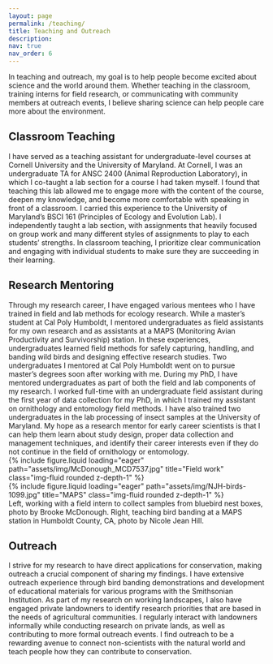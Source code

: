 ```yaml
---
layout: page
permalink: /teaching/
title: Teaching and Outreach
description: 
nav: true
nav_order: 6
---
```


In teaching and outreach, my goal is to help people become excited about science and the world around them. Whether teaching in the classroom, training interns for field research, or communicating with community members at outreach events, I believe sharing science can help people care more about the environment.

<h2>Classroom Teaching</h2>

I have served as a teaching assistant for undergraduate-level courses at Cornell University and the University of Maryland. At Cornell, I was an undergraduate TA for ANSC 2400 (Animal Reproduction Laboratory), in which I co-taught a lab section for a course I had taken myself. I found that teaching this lab allowed me to engage more with the content of the course, deepen my knowledge, and become more comfortable with speaking in front of a classroom. I carried this experience to the University of Maryland’s BSCI 161 (Principles of Ecology and Evolution Lab). I independently taught a lab section, with assignments that heavily focused on group work and many different styles of assignments to play to each students’ strengths. In classroom teaching, I prioritize clear communication and engaging with individual students to make sure they are succeeding in their learning.


<h2>Research Mentoring</h2>
Through my research career, I have engaged various mentees who I have trained in field and lab methods for ecology research. While a master’s student at Cal Poly Humboldt, I mentored undergraduates as field assistants for my own research and as assistants at a MAPS (Monitoring Avian Productivity and Survivorship) station. In these experiences, undergraduates learned field methods for safely capturing, handling, and banding wild birds and designing effective research studies. Two undergraduates I mentored at Cal Poly Humboldt went on to pursue master’s degrees soon after working with me. During my PhD, I have mentored undergraduates as part of both the field and lab components of my research. I worked full-time with an undergraduate field assistant during the first year of data collection for my PhD, in which I trained my assistant on ornithology and entomology field methods. I have also trained two undergraduates in the lab processing of insect samples at the University of Maryland. My hope as a research mentor for early career scientists is that I can help them learn about study design, proper data collection and management techniques, and identify their career interests even if they do not continue in the field of ornithology or entomology.

<div class="row">
    <div class="col-sm mt-3 mt-md-0">
        {% include figure.liquid loading="eager" path="assets/img/McDonough_MCD7537.jpg" title="Field work" class="img-fluid rounded z-depth-1" %}
    </div>
    <div class="col-sm mt-3 mt-md-0">
        {% include figure.liquid loading="eager" path="assets/img/NJH-birds-1099.jpg" title="MAPS" class="img-fluid rounded z-depth-1" %}
      <div class="caption">
    Left, working with a field intern to collect samples from bluebird nest boxes, photo by Brooke McDonough. Right, teaching bird banding at a MAPS station in Humboldt County, CA, photo by Nicole Jean Hill.
</div>
    </div>
</div>

<h2>Outreach</h2>
I strive for my research to have direct applications for conservation, making outreach a crucial component of sharing my findings. I have extensive outreach experience through bird banding demonstrations and development of educational materials for various programs with the Smithsonian Institution. As part of my research on working landscapes, I also have engaged private landowners to identify research priorities that are based in the needs of agricultural communities. I regularly interact with landowners informally while conducting research on private lands, as well as contributing to more formal outreach events. I find outreach to be a rewarding avenue to connect non-scientists with the natural world and teach people how they can contribute to conservation.
